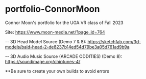# portfolio-ConnorMoon
Connor Moon's portfolio for the UGA VR class of Fall 2023

Site: https://www.moon-media.net/?page_id=764

-- 3D Head Model Source (Demo 7 & 8): https://sketchfab.com/3d-models/bald-head-2-de8237b14ed54d79be3a05d761ad9b9a

-- 3D Audio Music Source (ARCADE ODDITIES) (Demo 8): https://soundimage.org/chiptunes-4/ 


**Be sure to create your own builds to avoid errors
